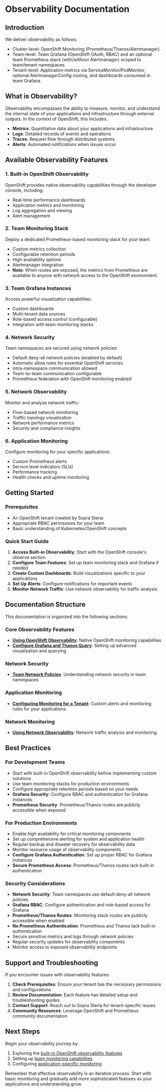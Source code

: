 # Observability Documentation

## Introduction

We deliver observability as follows:
- Cluster-level: OpenShift Monitoring (Prometheus/Thanos/Alertmanager).
- Team-level: Team Grafana (OpenShift OAuth, RBAC) and an optional team Prometheus stack (with/without Alertmanager) scoped to team/tenant namespaces.
- Tenant-level: Application metrics via ServiceMonitor/PodMonitor, optional AlertmanagerConfig routing, and dashboards consumed in team Grafana.

## What is Observability?

Observability encompasses the ability to measure, monitor, and understand the internal state of your applications and infrastructure through external outputs. In the context of OpenShift, this includes:

- **Metrics**: Quantitative data about your applications and infrastructure
- **Logs**: Detailed records of events and operations
- **Traces**: Request flow through distributed systems
- **Alerts**: Automated notifications when issues occur

## Available Observability Features

### 1. Built-in OpenShift Observability
OpenShift provides native observability capabilities through the developer console, including:
- Real-time performance dashboards
- Application metrics and monitoring
- Log aggregation and viewing
- Alert management

### 2. Team Monitoring Stack
Deploy a dedicated Prometheus-based monitoring stack for your team:
- Custom metrics collection
- Configurable retention periods
- High availability options
- Alertmanager integration
- **Note**: When routes are exposed, the metrics from Prometheus are available to anyone with network access to the OpenShift environment.

### 3. Team Grafana Instances
Access powerful visualization capabilities:
- Custom dashboards
- Multi-tenant data sources
- Role-based access control (configurable)
- Integration with team monitoring stacks


### 4. Network Security
Team namespaces are secured using network policies:
- Default deny-all network policies (enabled by default)
- Automatic allow rules for essential OpenShift services
- Intra-namespace communication allowed
- Team-to-team communication configurable
- Prometheus federation with OpenShift monitoring enabled

### 5. Network Observability
Monitor and analyze network traffic:
- Flow-based network monitoring
- Traffic topology visualization
- Network performance metrics
- Security and compliance insights

### 6. Application Monitoring
Configure monitoring for your specific applications:
- Custom Prometheus alerts
- Service level indicators (SLIs)
- Performance tracking
- Health checks and uptime monitoring

## Getting Started

### Prerequisites
- An OpenShift tenant created by Sopra Steria
- Appropriate RBAC permissions for your team
- Basic understanding of Kubernetes/OpenShift concepts

### Quick Start Guide
1. **Access Built-in Observability**: Start with the OpenShift console's observe section
2. **Configure Team Features**: Set up team monitoring stack and Grafana if needed
3. **Create Custom Dashboards**: Build visualizations specific to your applications
4. **Set Up Alerts**: Configure notifications for important events
5. **Monitor Network Traffic**: Use network observability for traffic analysis

## Documentation Structure

This documentation is organized into the following sections:

### Core Observability Features
- **[Using OpenShift Observability](./using-openshift-observability.md)**: Native OpenShift monitoring capabilities
- **[Configure Grafana and Thanos Query](./configure-grafana-and-thanos-query.md)**: Setting up advanced visualization and querying

### Network Security
- **[Team Network Policies](./team-network-policies.md)**: Understanding network security in team namespaces

### Application Monitoring
- **[Configuring Monitoring for a Tenant](./configuring-monitoring-for-a-tenant.md)**: Custom alerts and monitoring rules for your applications

### Network Monitoring
- **[Using Network Observability](./using-network-observability.md)**: Network traffic analysis and monitoring

## Best Practices

### For Development Teams
- Start with built-in OpenShift observability before implementing custom solutions
- Use team monitoring stacks for production environments
- Configure appropriate retention periods based on your needs
- **Grafana Security**: Configure RBAC and authentication for Grafana instances
- **Prometheus Security**: Prometheus/Thanos routes are publicly accessible when exposed

### For Production Environments
- Enable high availability for critical monitoring components
- Set up comprehensive alerting for system and application health
- Regular backup and disaster recovery for observability data
- Monitor resource usage of observability components
- **Configure Grafana Authentication**: Set up proper RBAC for Grafana instances
- **Secure Prometheus Access**: Prometheus/Thanos routes lack built-in authentication

### Security Considerations
- **Network Security**: Team namespaces use default deny-all network policies
- **Grafana RBAC**: Configure authentication and role-based access for Grafana
- **Prometheus/Thanos Routes**: Monitoring stack routes are publicly accessible when enabled
- **No Prometheus Authentication**: Prometheus and Thanos lack built-in authentication
- Secure sensitive metrics and logs through network policies
- Regular security updates for observability components
- Monitor access to exposed observability endpoints

## Support and Troubleshooting

If you encounter issues with observability features:

1. **Check Prerequisites**: Ensure your tenant has the necessary permissions and configurations
2. **Review Documentation**: Each feature has detailed setup and troubleshooting guides
3. **Contact Support**: Reach out to Sopra Steria for tenant-specific issues
4. **Community Resources**: Leverage OpenShift and Prometheus community documentation

## Next Steps

Begin your observability journey by:
1. Exploring the [built-in OpenShift observability features](./using-openshift-observability.md)
2. Setting up [team monitoring capabilities](../../../OpenShift%20Teams/Team%20features/observability/observability.md)
3. Configuring [application-specific monitoring](../../../OpenShift%20Tenants/Tenant%20features/configuring-monitoring-for-a-tenant.md)

Remember that effective observability is an iterative process. Start with basic monitoring and gradually add more sophisticated features as your applications and understanding grow.
